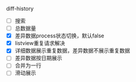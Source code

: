 diff-history
- [ ] 搜索
- [ ] 总数据量
- [x] 差异数据process状态切换，默认false
- [x] listview重复请求解决
- [x] 详细数据展示重复数据，差异数据不展示重复数据
- [ ] 差异数据按日期展示
- [ ] 合并为一行
- [ ] 滑动展示